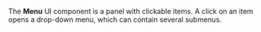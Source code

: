 The **Menu** UI component is&nbsp;a&nbsp;panel with clickable items. A&nbsp;click on&nbsp;an&nbsp;item opens a&nbsp;drop-down menu, which can contain several submenus.